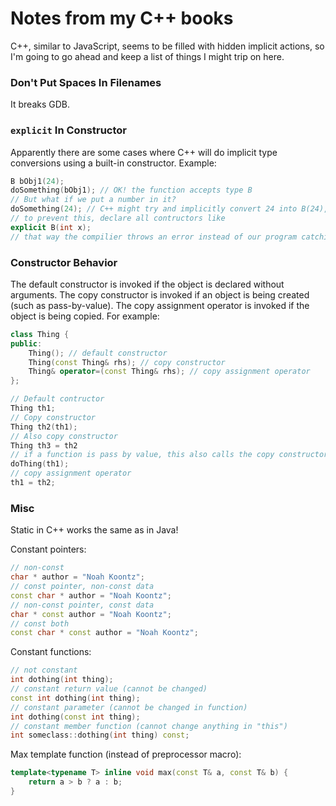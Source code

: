 # Notes from my C++ books

C++, similar to JavaScript, seems to be filled with hidden implicit actions, so I'm going to go ahead and keep a list of things I might trip on here.

### Don't Put Spaces In Filenames
It breaks GDB.

### `explicit` In Constructor
Apparently there are some cases where C++ will do implicit type conversions using a built-in constructor. Example:
```C++
B bObj1(24);
doSomething(bObj1); // OK! the function accepts type B
// But what if we put a number in it?
doSomething(24); // C++ might try and implicitly convert 24 into B(24), which is bad
// to prevent this, declare all contructors like
explicit B(int x);
// that way the compilier throws an error instead of our program catching on fires
```

### Constructor Behavior

The default constructor is invoked if the object is declared without arguments. The copy constructor is invoked if an object is being created (such as pass-by-value). The copy assignment operator is invoked if the object is being copied. For example:

```C++
class Thing {
public:
    Thing(); // default constructor
    Thing(const Thing& rhs); // copy constructor
    Thing& operator=(const Thing& rhs); // copy assignment operator
};

// Default contructor
Thing th1;
// Copy constructor
Thing th2(th1);
// Also copy constructor
Thing th3 = th2
// if a function is pass by value, this also calls the copy constructor
doThing(th1);
// copy assignment operator
th1 = th2;
```

### Misc

Static in C++ works the same as in Java!

Constant pointers:
```C++
// non-const
char * author = "Noah Koontz";
// const pointer, non-const data
const char * author = "Noah Koontz";
// non-const pointer, const data
char * const author = "Noah Koontz";
// const both
const char * const author = "Noah Koontz";
```

Constant functions:
```C++
// not constant
int dothing(int thing);
// constant return value (cannot be changed)
const int dothing(int thing);
// constant parameter (cannot be changed in function)
int dothing(const int thing);
// constant member function (cannot change anything in "this")
int someclass::dothing(int thing) const;
```

Max template function (instead of preprocessor macro):
```C++
template<typename T> inline void max(const T& a, const T& b) {
    return a > b ? a : b;
}
```